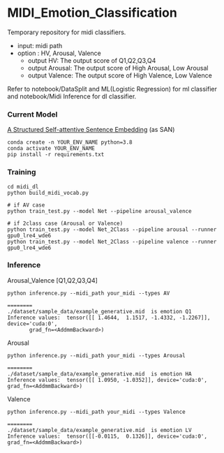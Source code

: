 # MIDI_Emotion_Classification


Temporary repository for midi classifiers.
- input: midi path
- option : HV, Arousal, Valence
    - output HV: The output score of Q1,Q2,Q3,Q4
    - output Arousal: The output score of High Arousal, Low Arousal
    - output Valence: The output score of High Valence, Low Valence

Refer to notebook/DataSplit and ML(Logistic Regression) for ml classifier and notebook/Midi Inference for dl classifier.

### Current Model
[A Structured Self-attentive Sentence Embedding](https://arxiv.org/abs/1703.03130) (as SAN)

```
conda create -n YOUR_ENV_NAME python=3.8
conda activate YOUR_ENV_NAME
pip install -r requirements.txt
```
### Training
```
cd midi_dl
python build_midi_vocab.py

# if AV case
python train_test.py --model Net --pipeline arousal_valence

# if 2class case (Arousal or Valence)
python train_test.py --model Net_2Class --pipeline arousal --runner gpu0_lre4_wde6
python train_test.py --model Net_2Class --pipeline valence --runner gpu0_lre4_wde6
```

### Inference
Arousal_Valence [Q1,Q2,Q3,Q4]
```
python inference.py --midi_path your_midi --types AV
```
```
========
./dataset/sample_data/example_generative.mid  is emotion Q1
Inference values:  tensor([[ 1.4644,  1.1517, -1.4332, -1.2267]], device='cuda:0',
       grad_fn=<AddmmBackward>)
```
Arousal
```
python inference.py --midi_path your_midi --types Arousal
```
```
========
./dataset/sample_data/example_generative.mid  is emotion HA
Inference values:  tensor([[ 1.0950, -1.0352]], device='cuda:0', grad_fn=<AddmmBackward>)
```
Valence
```
python inference.py --midi_path your_midi --types Valence
```
```
========
./dataset/sample_data/example_generative.mid  is emotion LV
Inference values:  tensor([[-0.0115,  0.1326]], device='cuda:0', grad_fn=<AddmmBackward>)
```